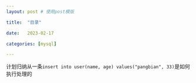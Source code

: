 ```yaml
---
layout: post # 使用post模版

title:  "目录"

date:   2023-02-17

categories: [mysql]

---
```



计划归纳从一条`insert into user(name, age) values("pangbian", 33)`是如何执行处理的